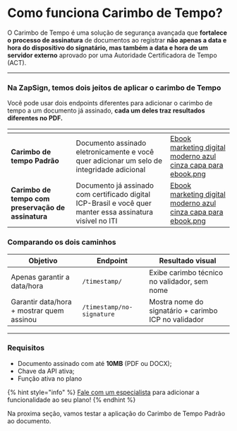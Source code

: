 # Como funciona Carimbo de Tempo?

O Carimbo de Tempo é uma solução de segurança avançada que **fortalece o processo de assinatura** de documentos ao registrar **não apenas a data e hora do dispositivo do signatário, mas também a data e hora de um servidor externo** aprovado por uma Autoridade Certificadora de Tempo (ACT).

***

### Na ZapSign, temos dois jeitos de aplicar o carimbo de Tempo

Você pode usar dois endpoints diferentes para adicionar o carimbo de tempo a um documento já assinado, **cada um deles traz resultados diferentes no PDF.**

<table data-view="cards"><thead><tr><th></th><th></th><th data-hidden data-card-cover data-type="files"></th></tr></thead><tbody><tr><td><strong>Carimbo de tempo Padrão</strong></td><td>Documento assinado eletronicamente e você quer adicionar um selo de integridade adicional</td><td><a href="../.gitbook/assets/Ebook marketing digital moderno azul cinza capa para ebook.png">Ebook marketing digital moderno azul cinza capa para ebook.png</a></td></tr><tr><td><strong>Carimbo de tempo com preservação de assinatura</strong></td><td>Documento já assinado com certificado digital ICP-Brasil e você quer manter essa assinatura visível no ITI</td><td><a href="../.gitbook/assets/Ebook marketing digital moderno azul cinza capa para ebook.png">Ebook marketing digital moderno azul cinza capa para ebook.png</a></td></tr></tbody></table>

### &#x20;Comparando os dois caminhos

| Objetivo                                  | Endpoint                  | Resultado visual                                     |
| ----------------------------------------- | ------------------------- | ---------------------------------------------------- |
| Apenas garantir a data/hora               | `/timestamp/`             | Exibe carimbo técnico no validador, sem nome         |
| Garantir data/hora + mostrar quem assinou | `/timestamp/no-signature` | Mostra nome do signatário + carimbo ICP no validador |

***

### Requisitos

* Documento assinado com até **10MB** (PDF ou DOCX);
* Chave da API ativa;
* Função ativa no plano &#x20;

{% hint style="info" %}
[Fale com um especialista](https://api.whatsapp.com/send?phone=551140401991\&text=Ol%C3%A1,%20sou%20amanda@zapsign.com.br%20e%20gostaria%20de%20falar%20com%20vendas%20para%20comprar%20Carimbo%20de%20tempo) para adicionar a funcionalidade ao seu plano!
{% endhint %}

Na proxima seção, vamos testar a aplicação do Carimbo de Tempo Padrão ao documento.
